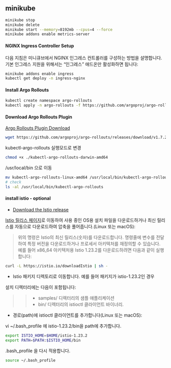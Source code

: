 

## minikube 

```bash
minikube stop
minikube delete
minikube start --memory=8192mb --cpus=4 --force
minikube addons enable metrics-server
```



#### NGINX Ingress Controller Setup


다음 지침은 미니큐브에서 NGINX 인그레스 컨트롤러를 구성하는 방법을 설명합니다. 기본 인그레스 지원을 위해서는 “인그레스” 애드온만 활성화하면 됩니다:

```bash
minikube addons enable ingress
kubectl get deploy -n ingress-nginx
```

#### Install Argo Rollouts
```bash
kubectl create namespace argo-rollouts
kubectl apply -n argo-rollouts -f https://github.com/argoproj/argo-rollouts/releases/latest/download/install.yaml
```

#### Download Argo Rollouts Plugin
[Argo Rollouts Plugin Download](https://github.com/argoproj/argo-rollouts/releases)

```bash
wget https://github.com/argoproj/argo-rollouts/releases/download/v1.7.2/kubectl-argo-rollouts-linux-amd64
```

kubectl-argo-rollouts 실행모드로 변경
```bash
chmod +x ./kubectl-argo-rollouts-darwin-amd64
```

/usr/local/bin 으로 이동
```bash
mv kubectl-argo-rollouts-linux-amd64 /usr/local/bin/kubectl-argo-rollouts
# check
ls -al /usr/local/bin/kubectl-argo-rollouts
```

#### install istio - optional

- [Download the Istio release](https://istio.io/latest/docs/setup/additional-setup/download-istio-release/)

[Istio 릴리스 페이지](https://github.com/istio/istio/releases/tag/1.23.2)로 이동하여 사용 중인 OS용 설치 파일을 다운로드하거나 최신 릴리스를 자동으로 다운로드하여 압축을 풀어줍니다.(Linux 또는 macOS):


> 위의 명령은 Istio의 최신 릴리스(숫자)를 다운로드합니다. 
> 명령줄에 변수를 전달하여 특정 버전을 다운로드하거나 프로세서 아키텍처를 재정의할 수 있습니다. 
> 예를 들어 x86_64 아키텍처용 Istio 1.23.2를 다운로드하려면 다음과 같이 실행합니다:
>

```bash
curl -L https://istio.io/downloadIstio | sh -
```

- Istio 패키지 디렉토리로 이동합니다. 예를 들어 패키지가 istio-1.23.2인 경우


설치 디렉터리에는 다음이 포함됩니다:  
>> - samples/ 디렉터리의 샘플 애플리케이션
>> - bin/ 디렉터리의 istioctl 클라이언트 바이너리.

- 경로(path)에 istioctl 클라이언트를 추가합니다(Linux 또는 macOS):


vi ~/.bash_profile 에 istio-1.23.2/bin을 path에 추가합니다.
```bash
export ISTIO_HOME=$HOME/istio-1.23.2
export PATH=$PATH:$ISTIO_HOME/bin
```

.bash_profile 을 다시 적용합니다.
```bash
source ~/.bash_profile
```